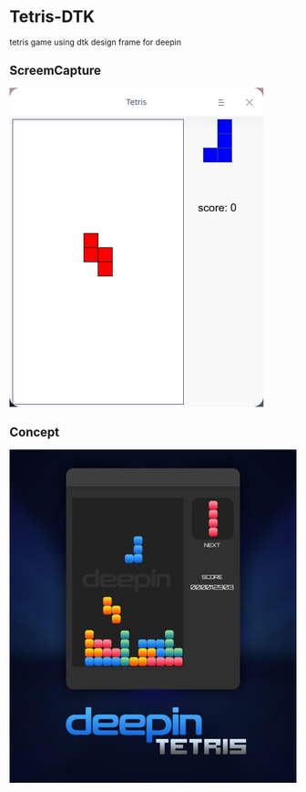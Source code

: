 # Tetris-DTK
tetris game using dtk design frame for deepin

## ScreemCapture

![screemcapture tetris-dtk](https://github.com/alvarosamudio/Tetris-DTK/blob/master/doc/ScreemCapture/Screen%20Capture_Tetris_20200512013519.png)

## Concept

![screemcapture tetris-dtk](https://github.com/alvarosamudio/Tetris-DTK/blob/master/doc/Concept/concept.jpg)